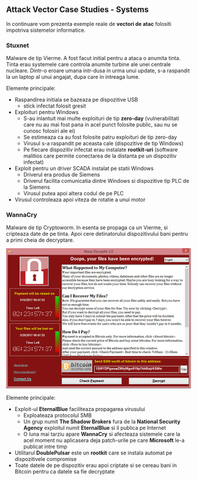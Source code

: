 ## Attack Vector Case Studies - Systems

In continuare vom prezenta exemple reale de  **vectori de atac** folositi impotriva sistemelor informatice.

### Stuxnet

Malware de tip Vierme.
A fost facut initial pentru a ataca o anumita tinta.
Tinta erau systemele care controla anumite turbine ale unei centrale nucleare.
Dintr-o eroare umana intr-dusa in urma unui update, s-a raspandit la un laptop al unui angajat, dupa care in intreaga lume.

Elemente principale:

- Raspandirea initiala se bazeaza pe dispozitive USB
  - stick infectat folosit gresit
- Exploituri pentru Windows
  - S-au inlantuit mai multe exploituri de tip **zero-day** (vulnerabilitati care nu au mai fost pana in acel punct folosite public, sau nu se cunosc folosiri ale ei)
  - Se estimeaza ca au fost folosite patru exploituri de tip zero-day
  - Virusul s-a raspandit pe aceasta cale (dispozitive de tip Windows)
  - Pe fiecare dispozitiv infectat erau instalate **rootkit-uri** (software malitios care permite conectarea de la distanta pe un dispozitiv infectat)
- Exploit pentru un driver SCADA instalat pe statii Windows
  - Driverul era produs de Siemens
  - Driverul facilita comunicatia dintre Windows si dispozitive tip PLC de la Siemens
  - Virusul putea apoi altera codul de pe PLC
- Virusul controleaza apoi viteza de rotatie a unui motor

### WannaCry

Malware de tip Cryptoworm.
In esenta se propaga ca un Vierme, si cripteaza date de pe tinta.
Apoi cere detinatorului dispozitivului bani pentru a primi cheia de decryptare.

![WannaCry Message]( ../media/Wana_Decrypt0r_screenshot.png "https://en.wikipedia.org/wiki/WannaCry_ransomware_attack#/media/File:Wana_Decrypt0r_screenshot.png")

Elemente principale:

- Exploit-ul **EternalBlue** faciliteaza propagarea virusului
  - Exploateaza protocolul SMB
  - Un grup numit **The Shadow Brokers** fura de la **National Security Agency** exploitul numit **EternalBlue** si il publica pe Internet
  - O luna mai tarziu apare **WannaCry** si afecteaza sistemele care la acel moment nu aplicasera deja patch-urile pe care **Microsoft** le-a publicat intre timp
- Utilitarul **DoublePulsar** este un **rootkit** care se instala automat pe dispozitivele compromise
- Toate datele de pe dispozitiv erau apoi criptate si se cereau bani in Bitcoin pentru ca datele sa fie decryptate
